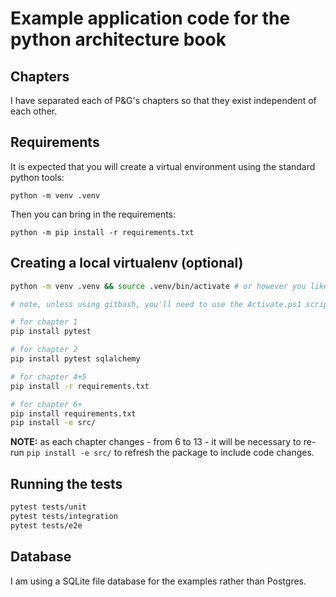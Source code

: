 # Example application code for the python architecture book

## Chapters

I have separated each of P&G's chapters so that they exist independent of each other.


## Requirements

It is expected that you will create a virtual environment using the standard python tools:

`python -m venv .venv`

Then you can bring in the requirements:

`python -m pip install -r requirements.txt`

## Creating a local virtualenv (optional)

```bash
python -m venv .venv && source .venv/bin/activate # or however you like to create virtualenvs

# note, unless using gitbash, you'll need to use the Activate.ps1 script in windows

# for chapter 1
pip install pytest 

# for chapter 2
pip install pytest sqlalchemy

# for chapter 4+5
pip install -r requirements.txt

# for chapter 6+
pip install requirements.txt
pip install -e src/
```

**NOTE:** as each chapter changes - from 6 to 13 - it will be necessary to re-run `pip install -e src/` to refresh the package to include code changes.

## Running the tests

```bash
pytest tests/unit
pytest tests/integration
pytest tests/e2e
```

## Database

I am using a SQLite file database for the examples rather than Postgres.